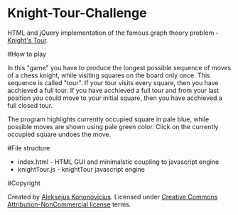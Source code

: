 Knight-Tour-Challenge
=====================

HTML and jQuery implementation of the famous graph theory problem - [Knight's Tour](http://en.wikipedia.org/wiki/Knight%27s_tour).

#How to play

In this "game" you have to produce the longest possible sequence of moves of a chess knight, while visiting squares on the board only once. This sequence is called "tour". If your tour visits every square, then you have acchieved a full tour. If you have acchieved a full tour and from your last position you could move to your initial square, then you have acchieved a full closed tour.

The program highlights currently occupied square in pale blue, while possible moves are shown using pale green color. Click on the currently occupied square undoes the move.

#File structure

* index.html - HTML GUI and minimalstic coupling to javascript engine
* knightTour.js - knightTour javascript engine

#Copyright

Created by [Aleksejus Kononovicius](http://kononovicius.lt). Licensed under [Creative Commons Attribution-NonCommercial license](http://creativecommons.org/licenses/by-nc/4.0/) terms.

